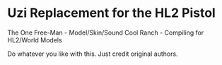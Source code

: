 # Uzi Replacement for the HL2 Pistol

The One Free-Man - Model/Skin/Sound
Cool Ranch - Compiling for HL2/World Models

Do whatever you like with this. Just credit original authors.
